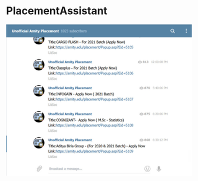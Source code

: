 # PlacementAssistant

![alt text](https://github.com/shashankmahajan99/PlacementAssistant/blob/main/README.jpeg)
